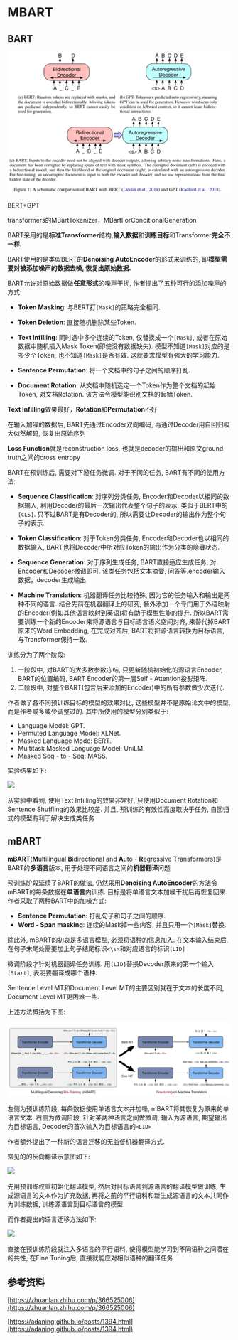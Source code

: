 # MBART

## BART

![](image/image.png)

BERT+GPT

transformers的MBartTokenizer，MBartForConditionalGeneration

BART采用的是**标准Transformer**结构,**输入数据**和**训练目标**和Transformer**完全不一样**.

BART使用的是类似BERT的**Denoising AutoEncoder**的形式来训练的, 即**模型需要对被添加噪声的数据去噪, 恢复出原始数据.**

BART允许对原始数据做**任意形式**的噪声干扰, 作者提出了五种可行的添加噪声的方式:

- **Token Masking**: 与BERT打`[Mask]`的策略完全相同.

- **Token Deletion**: 直接随机删除某些Token.

- **Text Infilling**: 同时选中多个连续的Token, 仅替换成一个`[Mask]`, 或者在原始数据中随机插入Mask Token(即使没有数据缺失). 模型不知道`[Mask]`对应的是多少个Token, 也不知道`[Mask]`是否有效. 这就要求模型有强大的学习能力.

- **Sentence Permutation**: 将一个文档中的句子之间的顺序打乱.

- **Document Rotation**: 从文档中随机选定一个Token作为整个文档的起始Token, 对文档Rotation. 该方法令模型能识别文档的起始Token.

**Text Infilling**效果最好，**Rotation**和**Permutation**不好

在输入加噪的数据后, BART先通过Encoder双向编码, 再通过Decoder用自回归极大似然解码, 恢复出原始序列

**Loss Function**就是reconstruction loss, 也就是decoder的输出和原文ground truth之间的cross entropy





BART在预训练后, 需要对下游任务微调. 对于不同的任务, BART有不同的使用方法:


- **Sequence Classification**: 对序列分类任务, Encoder和Decoder以相同的数据输入, 利用Decoder的最后一次输出代表整个句子的表示, 类似于BERT中的`[CLS]`. 只不过BART是有Decoder的, 所以需要让Decoder的输出作为整个句子的表示.

- **Token Classification**: 对于Token分类任务, Encoder和Decoder也以相同的数据输入, BART也将Decoder中所对应Token的输出作为分类的隐藏状态.
- **Sequence Generation**: 对于序列生成任务, BART直接适应生成任务, 对Encoder和Decoder微调即可. 该类任务包括文本摘要, 问答等.encoder输入数据，decoder生成输出
- **Machine Translation**: 机器翻译任务比较特殊, 因为它的任务输入和输出是两种不同的语言. 结合先前在机器翻译上的研究, 额外添加一个专门用于外语映射的Encoder(例如其他语言映射到英语)将有助于模型性能的提升. 所以BART需要训练一个新的Encoder来将源语言与目标语言语义空间对齐, 来替代掉BART原来的Word Embedding, 在完成对齐后, BART将把源语言转换为目标语言, 与Transformer保持一致.

训练分为了两个阶段:

1.  一阶段中, 对BART的大多数参数冻结, 只更新随机初始化的源语言Encoder, BART的位置编码, BART Encoder的第一层Self - Attention投影矩阵.
2.  二阶段中, 对整个BART(包含后来添加的Encoder)中的所有参数做少次迭代.



作者做了各不同预训练目标的模型的效果对比, 这些模型并不是原始论文中的模型, 而是作者或多或少调整过的. 其中所使用的模型分别类似于:

- Language Model: GPT.
- Permuted Language Model: XLNet.
- Masked Language Mode: BERT.
- Multitask Masked Language Model: UniLM.
- Masked Seq - to - Seq: MASS.

实验结果如下:

![](https://gitee.com/Daning0/Images/raw/master/MLDL/bart6.jpg)

从实验中看到, 使用Text Infilling的效果非常好, 只使用Document Rotation和Sentence Shuffling的效果比较差. 并且, 预训练的有效性高度取决于任务, 自回归式的模型有利于解决生成类任务

## mBART

**mBART**(**M**ultilingual **B**idirectional and **A**uto - **R**egressive **T**ransformers)是BART的**多语言**版本, 用于处理不同语言之间的**机器翻译**问题

预训练阶段延续了BART的做法, 仍然采用**Denoising AutoEncoder**的方法令mBART的每条数据在**单语言**内训练. 目标是将单语言文本加噪干扰后再恢复回来. 作者采取了两种BART中的加噪方式:


- **Sentence Permutation**: 打乱句子和句子之间的顺序.
- **Word - Span masking**: 连续的Mask掉一些内容, 并且只用一个`[Mask]`替换.



除此外, mBART的初衷是多语言模型, 必须将语种的信息加入. 在文本输入结束后, 在句子末尾处需要加上句子结尾标识`<\s>`和对应语言的标识`[LID]`

微调阶段才针对机器翻译任务训练. 用`[LID]`替换Decoder原来的第一个输入`[Start]`, 表明要翻译成哪个语种.


Sentence Level MT和Document Level MT的主要区别就在于文本的长度不同, Document Level MT更困难一些.

上述方法概括为下图:

![](image/image_1.png)

左侧为预训练阶段, 每条数据使用单语言文本并加噪, mBART将其恢复为原来的单语言文本. 右侧为微调阶段, 针对某两种语言之间做微调, 输入为源语言, 期望输出为目标语言, Decoder的首次输入为目标语言的`<LID>`

作者额外提出了一种新的语言迁移的无监督机器翻译方式.

常见的的反向翻译示意图如下:

![](https://gitee.com/Daning0/Images/raw/master/MLDL/mbart2.jpg)

先用预训练权重初始化翻译模型, 然后对目标语言到源语言的翻译模型做训练, 生成源语言的文本作为扩充数据, 再将之前的平行语料和新生成源语言的文本共同作为训练数据, 训练源语言到目标语言的模型.

而作者提出的语言迁移方法如下:

![](https://gitee.com/Daning0/Images/raw/master/MLDL/mbart3.jpg)

直接在预训练阶段就注入多语言的平行语料, 使得模型能学习到不同语种之间潜在的共性, 在Fine Tuning后, 直接就能应对相似语种的翻译任务









## 参考资料

[https://zhuanlan.zhihu.com/p/366525006](https://zhuanlan.zhihu.com/p/366525006)

[https://adaning.github.io/posts/1394.html](https://adaning.github.io/posts/1394.html)

